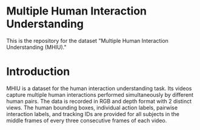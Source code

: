 # Multiple Human Interaction Understanding
This is the repository for the dataset "Multiple Human Interaction Understanding (MHIU)."

# Introduction
MHIU is a dataset for the human interaction understanding task. Its videos capture multiple human interactions performed simultaneously by different human pairs. The data is recorded in RGB and depth format with 2 distinct views. The human bounding boxes, individual action labels, pairwise interaction labels, and tracking IDs are provided for all subjects in the middle frames of every three consecutive frames of each video. 

